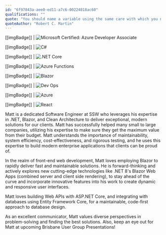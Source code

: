 ```yaml
---
id: "6f97843a-aee0-ed11-a7c6-00224818ac60"
qualifications: ""
quote: "You should name a variable using the same care with which you name a first-born child."
quoteAuthor: "Robert C. Martin"
---
```


[[imgBadge]]
| ![Microsoft Certified: Azure Developer Associate](../badges/Certification-microsoft-azure-developer-associate.png)

[[imgBadge]]
| ![C#](../badges/Developer-c-sharp.png)

[[imgBadge]]
| ![.NET Core](../badges/Developer-dotnet-core.png)

[[imgBadge]]
| ![Azure Functions](../badges/Developer-azure-function.png)

[[imgBadge]]
| ![Blazor](../badges/Developer-blazor.png)

[[imgBadge]]
| ![Dev Ops](../badges/Developer-devops.png)

[[imgBadge]]
| ![Azure](../badges/Business-microsoft-azure.png)

[[imgBadge]]
| ![React](../badges/Developer-react.png)

Matt is a dedicated Software Engineer at SSW who leverages his expertise in .NET, Blazor, and Clean Architecture to deliver exceptional, modern solutions for our clients. Matt has successfully helped many small to large companies, utilizing his expertise to make sure they get the maximum value from their budget. Matt understands the importance of maintainability, system efficiency, cost-effectiveness, and rigorous testing, and he uses this expertise to build modern enterprise applications that clients can be proud of.

In the realm of front-end web development, Matt loves employing Blazor to rapidly deliver fast and maintainable solutions. He is forward-thinking and actively explores new cutting-edge technologies like .NET 8's Blazor Web Apps (combined server and client side rendering), to stay ahead of the curve and incorporate innovative features into his work to create dynamic and responsive user interfaces.

Matt loves building Web APIs with ASP.NET Core, and integrating with databases using Entity Framework Core, for a maintainable, code-first approach to database design.

As an excellent communicator, Matt values diverse perspectives in problem-solving and finding the best solutions. Also, keep an eye out for Matt at upcoming Brisbane User Group Presentations!
